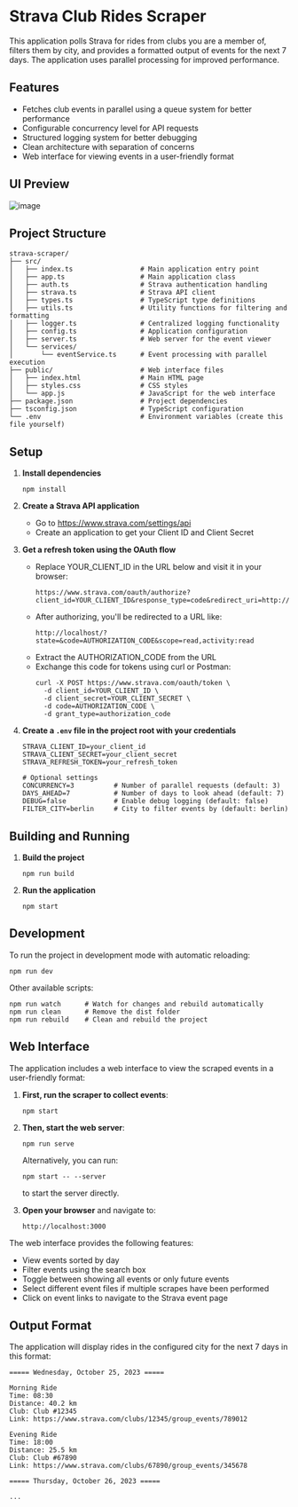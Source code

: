 # Strava Club Rides Scraper

This application polls Strava for rides from clubs you are a member of, filters them by city, and provides a formatted output of events for the next 7 days. The application uses parallel processing for improved performance.

## Features

- Fetches club events in parallel using a queue system for better performance
- Configurable concurrency level for API requests
- Structured logging system for better debugging
- Clean architecture with separation of concerns
- Web interface for viewing events in a user-friendly format

## UI Preview
![image](https://github.com/user-attachments/assets/56dda079-ffec-42f6-879a-ef580f59457d)

## Project Structure

```
strava-scraper/
├── src/
│   ├── index.ts                 # Main application entry point
│   ├── app.ts                   # Main application class
│   ├── auth.ts                  # Strava authentication handling
│   ├── strava.ts                # Strava API client
│   ├── types.ts                 # TypeScript type definitions
│   ├── utils.ts                 # Utility functions for filtering and formatting
│   ├── logger.ts                # Centralized logging functionality
│   ├── config.ts                # Application configuration
│   ├── server.ts                # Web server for the event viewer
│   └── services/
│       └── eventService.ts      # Event processing with parallel execution
├── public/                      # Web interface files
│   ├── index.html               # Main HTML page
│   ├── styles.css               # CSS styles
│   └── app.js                   # JavaScript for the web interface
├── package.json                 # Project dependencies
├── tsconfig.json                # TypeScript configuration
└── .env                         # Environment variables (create this file yourself)
```

## Setup

1. **Install dependencies**
   ```
   npm install
   ```

2. **Create a Strava API application**
   - Go to https://www.strava.com/settings/api
   - Create an application to get your Client ID and Client Secret

3. **Get a refresh token using the OAuth flow**
   - Replace YOUR_CLIENT_ID in the URL below and visit it in your browser:
     ```
     https://www.strava.com/oauth/authorize?client_id=YOUR_CLIENT_ID&response_type=code&redirect_uri=http://localhost&approval_prompt=force&scope=read,activity:read
     ```
   - After authorizing, you'll be redirected to a URL like:
     ```
     http://localhost/?state=&code=AUTHORIZATION_CODE&scope=read,activity:read
     ```
   - Extract the AUTHORIZATION_CODE from the URL
   - Exchange this code for tokens using curl or Postman:
     ```
     curl -X POST https://www.strava.com/oauth/token \
       -d client_id=YOUR_CLIENT_ID \
       -d client_secret=YOUR_CLIENT_SECRET \
       -d code=AUTHORIZATION_CODE \
       -d grant_type=authorization_code
     ```

4. **Create a `.env` file in the project root with your credentials**
   ```
   STRAVA_CLIENT_ID=your_client_id
   STRAVA_CLIENT_SECRET=your_client_secret
   STRAVA_REFRESH_TOKEN=your_refresh_token
   
   # Optional settings
   CONCURRENCY=3          # Number of parallel requests (default: 3)
   DAYS_AHEAD=7           # Number of days to look ahead (default: 7)
   DEBUG=false            # Enable debug logging (default: false)
   FILTER_CITY=berlin     # City to filter events by (default: berlin)
   ```

## Building and Running

1. **Build the project**
   ```
   npm run build
   ```

2. **Run the application**
   ```
   npm start
   ```

## Development

To run the project in development mode with automatic reloading:
```
npm run dev
```

Other available scripts:
```
npm run watch      # Watch for changes and rebuild automatically
npm run clean      # Remove the dist folder
npm run rebuild    # Clean and rebuild the project
```

## Web Interface

The application includes a web interface to view the scraped events in a user-friendly format:

1. **First, run the scraper to collect events**:
   ```
   npm start
   ```

2. **Then, start the web server**:
   ```
   npm run serve
   ```
   
   Alternatively, you can run:
   ```
   npm start -- --server
   ```
   to start the server directly.

3. **Open your browser** and navigate to:
   ```
   http://localhost:3000
   ```

The web interface provides the following features:
- View events sorted by day
- Filter events using the search box
- Toggle between showing all events or only future events
- Select different event files if multiple scrapes have been performed
- Click on event links to navigate to the Strava event page

## Output Format

The application will display rides in the configured city for the next 7 days in this format:

```
===== Wednesday, October 25, 2023 =====

Morning Ride
Time: 08:30
Distance: 40.2 km
Club: Club #12345
Link: https://www.strava.com/clubs/12345/group_events/789012

Evening Ride
Time: 18:00
Distance: 25.5 km
Club: Club #67890
Link: https://www.strava.com/clubs/67890/group_events/345678

===== Thursday, October 26, 2023 =====

...
``` 

